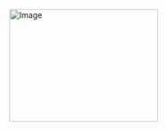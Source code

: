 <img width="266" height="202" alt="Image" src="https://github.com/user-attachments/assets/13b79e15-cb39-4281-9013-aeaeb79c2687" />
